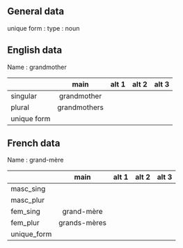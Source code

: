 ## General data

unique form :
type : noun

## English data

Name : grandmother

|             |     main     | alt 1 | alt 2 | alt 3 |
| :---------- | :----------: | :---: | :---: | ----- |
| singular    | grandmother  |       |       |       |
| plural      | grandmothers |       |       |       |
| unique form |              |       |       |       |

## French data

Name : grand-mère

|             |     main     | alt 1 | alt 2 | alt 3 |
| :---------- | :----------: | :---: | :---: | :---: |
| masc_sing   |              |       |       |       |
| masc_plur   |              |       |       |       |
| fem_sing    |  grand-mère  |       |       |       |
| fem_plur    | grands-mères |       |       |       |
| unique_form |              |       |       |       |


